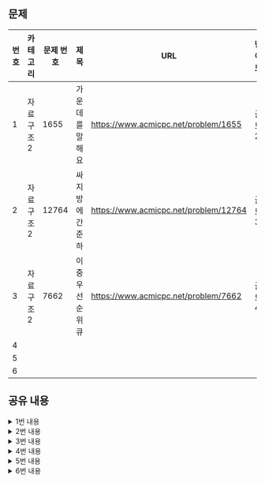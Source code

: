 ## 문제

|번호|카테고리|문제 번호|제목|URL|난이도|
|---|---|---|---|---|---|
|1|자료구조2|1655|가운데를 말해요|https://www.acmicpc.net/problem/1655|골드2|
|2|자료구조2|12764|싸지방에 간 준하|https://www.acmicpc.net/problem/12764|골드3|
|3|자료구조2|7662|이중 우선순위 큐|https://www.acmicpc.net/problem/7662|골드4|
|4||||||
|5||||||
|6||||||

## 공유 내용
  
<details>
<summary>1번 내용</summary>
<div markdown="1">

  ```python
  #코드 공유
  import sys
import heapq
# 리스트를 이용하니 시간초과가 되어서 문제풀이를 찾아보니 left_heap과 right_heap을 구현함으로써 증앙값을 구해야 한다고 한다. 
# (관련 블로그를 참고하여 해당 알고리즘을 공부하였다)

def input():
  return sys.stdin.readline().rstrip()

left_heap = []
right_heap = []
n = int(input()) # 입력받을 숫자 개수

for _ in range(n):
  value = int(input())
  # 중앙값보다 작은 경우 left_heap에 원소를 추가
  if len(left_heap) == len(right_heap):
    heapq.heappush(left_heap, -value)
  # 중앙값보다 큰 경우 right_heap에 원소를 추가
  else:
    heapq.heappush(right_heap, value)

  # rightHeap에 원소를 넣는 차례에 leftHeap보다 작은 값을 넣게 된다면
  # rightHeap에 중간값보다 큰 원소가 들어가게 되므로
  # leftHeap의 첫 원소와 rightHeap의 첫 원소를 교체하여 균형을 유지
  if right_heap and right_heap[0] < -left_heap[0]:
    left_value = heapq.heappop(left_heap)
    right_value = heapq.heappop(right_heap)

    heapq.heappush(left_heap, -right_value)
    heapq.heappush(right_heap, -left_value)

  # leftheap의 첫 번째 원소가 중앙값이 됨
  print(-left_heap[0])


  ```
* 관련 내용 링크(블로그 등)

  * https://hongcoding.tistory.com/93

</div>
</details>


<details>
<summary>2번 내용</summary>
<div markdown="1">

  ```python
  # 코드 공유
  # 시간초과 해결 못하겠어 .. 일단 보류.. 
  import sys

def input():
  return sys.stdin.readline().rstrip()

# 각 사람의 컴퓨터 이용 시작 시각과 종료 시각을 입력받음
n = int(input()) # 사람 수
time = []
for _ in range(n): 
  time.append(list(map(int, input().split(' ')))) # [이용 시작 시간, 종료 시간]
time.sort()

player = []
computer = []
current = 0

for start, end in time:
  
  # 현재 시점 업데이트
  current = start

  # 종료 시간이 지난 player들은 삭제
  for idx, p in enumerate(player):
    if p!= 0 and p[1] < current:
      player[idx] = 0
      
  # 새로운 player 추가
  try:
    computer_number = player.index(0)
    player[computer_number] = [start, end]
    computer[computer_number] += 1
  except:
    player.append([start, end])
    computer.append(1)

   
print(len(computer))
for x in computer:
  print(x, end = " ")


  ```
* 관련 내용 링크(블로그 등)

  *

</div>
</details>

<details>
<summary>3번 내용</summary>
<div markdown="1">

  ```python
  #코드 공유
  import sys, heapq
from collections import defaultdict

def input():
  return sys.stdin.readline().rstrip()

for _ in range(int(input())): # test 수
  count = 0
  dic = defaultdict(int) # key 값의 default value를 0으로 설정한 dictionary 생성
  max_heap = []
  min_heap = []
  for _ in range(int(input())): # command 수
    command, num = input().split(' ')
    num = int(num)
    if command == 'I':
      heapq.heappush(min_heap, num)
      heapq.heappush(max_heap, -num)
      count += 1
      dic[num] += 1

    else: # command가 D라면
      if count:
        count -= 1
        if num == 1: # 최대값을 삭제하는 연산
          while True:
            value = -heapq.heappop(max_heap)
            if dic[value] != 0:
              dic[value] -= 1
              break
        else: # 최소값을 삭제하는 연산
          while True:
            value = heapq.heappop(min_heap)
            if dic[value] != 0:
              dic[value] -= 1
              break
     
  # 결과 출력
  if count:
    while True:
      value = -heapq.heappop(max_heap)
      if dic[value]:
        print(value, end = ' ')
        break
    while True:
      value = heapq.heappop(min_heap)
      if dic[value]:
        print(value)
        break
  else:
    print("EMPTY")


  ```
* 관련 내용 링크(블로그 등)

  * https://github.com/tony9402/baekjoon/blob/main/solution/data_structure2/7662/main.py
  * defaultdict(int) : key 값의 default value를 0으로 설정한 dictionary 생성

</div>
</details>


<details>
<summary>4번 내용</summary>
<div markdown="1">

  ```python
  #코드 공유
  ## 주석 필수


  ```
* 관련 내용 링크(블로그 등)

  *

</div>
</details>


<details>
<summary>5번 내용</summary>
<div markdown="1">

  ```python
  #코드 공유
  ## 주석 필수


  ```
* 관련 내용 링크(블로그 등)

  *

</div>
</details>


<details>
<summary>6번 내용</summary>
<div markdown="1">

  ```python
  #코드 공유
  ## 주석 필수


  ```
* 관련 내용 링크(블로그 등)

  *

</div>
</details>
